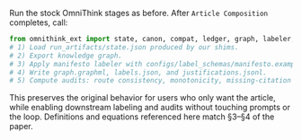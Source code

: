 Run the stock OmniThink stages as before. After `Article Composition` completes, call:

```python
from omnithink_ext import state, canon, compat, ledger, graph, labeler, audit
# 1) Load run_artifacts/state.json produced by our shims.
# 2) Export knowledge graph.
# 3) Apply manifesto labeler with configs/label_schemas/manifesto.example.yaml.
# 4) Write graph.graphml, labels.json, and justifications.jsonl.
# 5) Compute audits: route consistency, monotonicity, missing-citation ratio (MCR), KD, and info diversity.
```

This preserves the original behavior for users who only want the article, while enabling downstream labeling and audits without touching prompts or the loop. Definitions and equations referenced here match §3–§4 of the paper.  
